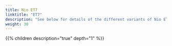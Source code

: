 ```yaml
---
title: Nio ET7
linktitle: "ET7"
description: "See below for details of the different variants of Nio ET7"
weight: 30
---
```

{{% children description="true" depth="1" %}}
